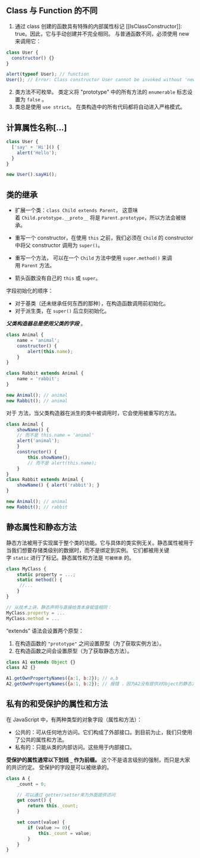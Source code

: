 ## Class 与 Function 的不同

1. 通过 class 创建的函数具有特殊的内部属性标记 [[IsClassConstructor]]: true。因此，它与手动创建并不完全相同。 与普通函数不同，必须使用 new 来调用它：

```js {.line-numbers}
class User {
  constructor() {}
}

alert(typeof User); // function
User(); // Error: Class constructor User cannot be invoked without 'new'
```

2. 类方法不可枚举。 类定义将 "prototype" 中的所有方法的 `enumerable` 标志设置为 `false` 。
3. 类总是使用 `use strict`。 在类构造中的所有代码都将自动进入严格模式。

## 计算属性名称[…]

```js {.line-numbers}
class User {
  ['say' + 'Hi']() {
    alert('Hello');
  }
}

new User().sayHi();
```

## 类的继承

- 扩展一个类：`class Child extends Parent`， 这意味着 `Child.prototype.__proto__` 将是 `Parent.prototype`，所以方法会被继承。

- 重写一个 constructor，在使用 `this` 之前，我们必须在 `Child` 的 constructor 中将父 constructor 调用为 `super()`。
- 重写一个方法， 可以在一个 `Child` 方法中使用 `super.method()` 来调用 `Parent` 方法。
- 箭头函数没有自己的 `this` 或 `super`。

字段初始化的顺序：
- 对于基类（还未继承任何东西的那种），在构造函数调用前初始化。
- 对于派生类，在 `super()` 后立刻初始化。

***父类构造器总是使用父类的字段*** 。

```js {.line-numbers}
class Animal { 
	name = 'animal'; 
	constructor() { 
		alert(this.name); 
	} 
}

class Rabbit extends Animal { 
	name = 'rabbit'; 
}

new Animal(); // animal 
new Rabbit(); // animal
```

对于 方法，当父类构造器在派生的类中被调用时，它会使用被重写的方法。

```js {.line-numbers}
class Animal { 
	showName() { 
	// 而不是 this.name = 'animal' 
	alert('animal'); 
	} 
	constructor() { 
		this.showName(); 
		// 而不是 alert(this.name);
	}
}
class Rabbit extends Animal { 
	showName() { alert('rabbit'); } 
} 

new Animal(); // animal 
new Rabbit(); // rabbit
```

## 静态属性和静态方法

静态方法被用于实现属于整个类的功能。它与具体的类实例无关。静态属性被用于当我们想要存储类级别的数据时，而不是绑定到实例。
它们都被用关键字 `static` 进行了标记。静态属性和方法是 `可被继承` 的。

```js {.line-numbers}
class MyClass { 
	static property = ...; 
	static method() {
	 //...
	} 
}

// 从技术上讲，静态声明与直接给类本身赋值相同：
MyClass.property = ... 
MyClass.method = ...
```

“extends” 语法会设置两个原型：

1. 在构造函数的 `"prototype"` 之间设置原型（为了获取实例方法）。
2. 在构造函数之间会设置原型（为了获取静态方法）。

```js {.line-numbers}
class A1 extends Object {}
class A2 {}

A1.getOwnPropertyNames({a:1, b:2}); // a,b
A2.getOwnPropertyNames({a:1, b:2}); // 报错 ，因为A2没有提供对Object的静态方法的访问
```

## 私有的和受保护的属性和方法

在 JavaScript 中，有两种类型的对象字段（属性和方法）：

- 公共的：可从任何地方访问。它们构成了外部接口。到目前为止，我们只使用了公共的属性和方法。
- 私有的：只能从类的内部访问。这些用于内部接口。

**受保护的属性通常以下划线 `_` 作为前缀。** 这个不是语言级别的强制，而只是大家的共识约定。 受保护的字段是可以被继承的。

```js {.line-numbers}
class A {
	_count = 0;

	// 可以通过 getter/setter来为外面提供访问
	get count() {
		return this._count;
	}

	set count(value) {
		if (value >= 0){
			this._count = value;
		}
	}
}
```
